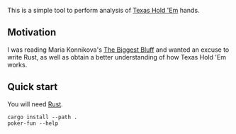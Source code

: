 This is a simple tool to perform analysis of [Texas Hold 'Em][the] hands.

[the]: https://en.wikipedia.org/wiki/Texas_hold_'em

## Motivation

I was reading Maria Konnikova's [The Biggest Bluff][mk] and wanted an excuse to
write Rust, as well as obtain a better understanding of how Texas Hold 'Em works.

[mk]: https://www.mariakonnikova.com/books/the-biggest-bluff/

## Quick start

You will need [Rust](https://www.rust-lang.org/).

```
cargo install --path .
poker-fun --help
```
